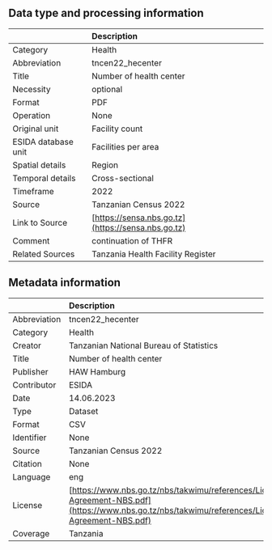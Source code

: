 ## Data type and processing information 

|                     | Description                                        |
|:--------------------|:---------------------------------------------------|
| Category            | Health                                             |
| Abbreviation        | tncen22_hecenter                                   |
| Title               | Number of health center                            |
| Necessity           | optional                                           |
| Format              | PDF                                                |
| Operation           | None                                               |
| Original unit       | Facility count                                     |
| ESIDA database unit | Facilities per area                                |
| Spatial details     | Region                                             |
| Temporal details    | Cross-sectional                                    |
| Timeframe           | 2022                                               |
| Source              | Tanzanian Census 2022                              |
| Link to Source      | [https://sensa.nbs.go.tz](https://sensa.nbs.go.tz) |
| Comment             | continuation of THFR                               |
| Related Sources     | Tanzania Health Facility Register                  |

## Metadata information 

|              | Description                                                                                                                                      |
|:-------------|:-------------------------------------------------------------------------------------------------------------------------------------------------|
| Abbreviation | tncen22_hecenter                                                                                                                                 |
| Category     | Health                                                                                                                                           |
| Creator      | Tanzanian National Bureau of Statistics                                                                                                          |
| Title        | Number of health center                                                                                                                          |
| Publisher    | HAW Hamburg                                                                                                                                      |
| Contributor  | ESIDA                                                                                                                                            |
| Date         | 14.06.2023                                                                                                                                       |
| Type         | Dataset                                                                                                                                          |
| Format       | CSV                                                                                                                                              |
| Identifier   | None                                                                                                                                             |
| Source       | Tanzanian Census 2022                                                                                                                            |
| Citation     | None                                                                                                                                             |
| Language     | eng                                                                                                                                              |
| License      | [https://www.nbs.go.tz/nbs/takwimu/references/Licence-Agreement-NBS.pdf](https://www.nbs.go.tz/nbs/takwimu/references/Licence-Agreement-NBS.pdf) |
| Coverage     | Tanzania                                                                                                                                         |